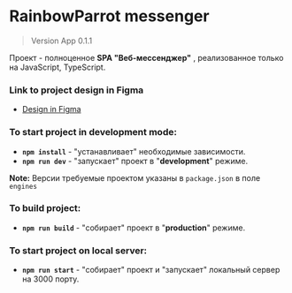 # RainbowParrot messenger

> Version App 0.1.1

Проект - полноценное **SPA "Веб-мессенджер"** , реализованное только на JavaScript, TypeScript.

### Link to project design in Figma

- [Design in Figma](https://www.figma.com/file/IhGnLERbAKg16N4XH765Wp/RainbowParrot-messenger?node-id=0%3A1)

### To start project in development mode:

- **`npm install`** - "устанавливает" необходимые зависимости.
- **`npm run dev`** - "запускает" проект в "**development**" режиме.

**Note:** Версии требуемые проектом указаны в `package.json` в поле `engines`

### To build project:

- **`npm run build`** - "собирает" проект в "**production**" режиме.

### To start project on local server:

- **`npm run start`** - "собирает" проект и "запускает" локальный сервер на 3000 порту.
